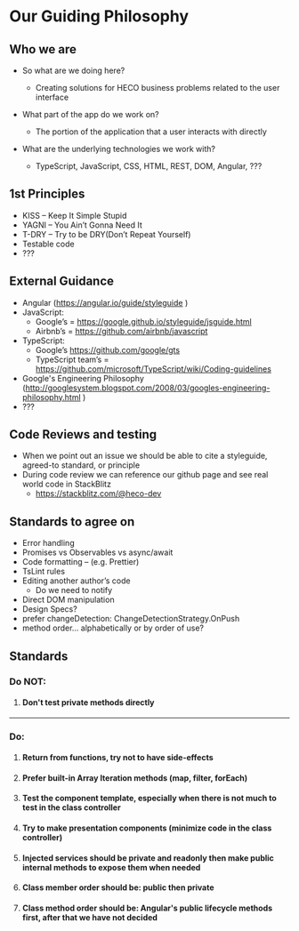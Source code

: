 # Our Guiding Philosophy

## Who we are
- So what are we doing here?
  - Creating solutions for HECO business problems related to the user interface

- What part of the app do we work on?
  - The portion of the application that a user interacts with directly

- What are the underlying technologies we work with?
  - TypeScript, JavaScript, CSS, HTML, REST, DOM, Angular, ???

## 1st Principles
- KISS – Keep It Simple Stupid
- YAGNI – You Ain’t Gonna Need It
- T-DRY – Try to be DRY(Don’t Repeat Yourself)
- Testable code
- ??? 

## External Guidance
- Angular (https://angular.io/guide/styleguide )
- JavaScript:
  - Google’s = https://google.github.io/styleguide/jsguide.html
  - Airbnb’s = https://github.com/airbnb/javascript 
- TypeScript:
  - Google’s https://github.com/google/gts
  - TypeScript team’s = https://github.com/microsoft/TypeScript/wiki/Coding-guidelines
- Google's Engineering Philosophy (http://googlesystem.blogspot.com/2008/03/googles-engineering-philosophy.html )
- ???

## Code Reviews and testing
- When we point out an issue we should be able to cite a styleguide, agreed-to standard, or principle
- During code review we can reference our github page and see real world code in StackBlitz
  - https://stackblitz.com/@heco-dev

## Standards to agree on
- Error handling
- Promises vs Observables vs async/await
- Code formatting – (e.g. Prettier)
- TsLint rules
- Editing another author’s code
  - Do we need to notify
- Direct DOM manipulation
- Design Specs?
- prefer changeDetection: ChangeDetectionStrategy.OnPush
- method order... alphabetically or by order of use?

## Standards
### Do NOT:
  1. #### Don't test private methods directly

---

### Do:
  1. #### Return from functions, try not to have side-effects
  2. #### Prefer built-in Array Iteration methods (map, filter, forEach)
  3. #### Test the component template, especially when there is not much to test in the class controller
  4. #### Try to make presentation components (minimize code in the class controller)
  5. #### Injected services should be private and readonly then make public internal methods to expose them when needed
  6. #### Class member order should be: public then private
  7. #### Class method order should be: Angular's public lifecycle methods first, after that we have not decided

